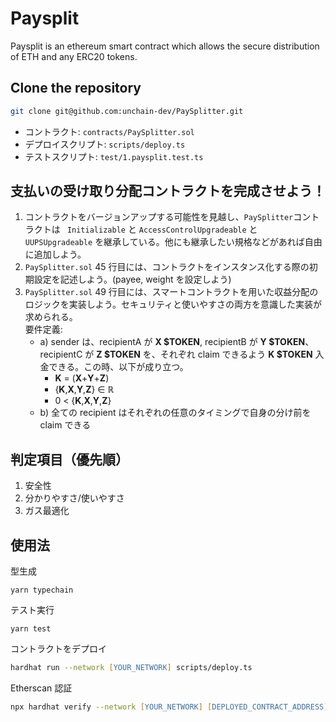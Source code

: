# Paysplit

Paysplit is an ethereum smart contract which allows the secure distribution of ETH and any ERC20 tokens.

## Clone the repository

```zsh
git clone git@github.com:unchain-dev/PaySplitter.git
```

- コントラクト: `contracts/PaySplitter.sol`
- デプロイスクリプト: `scripts/deploy.ts`
- テストスクリプト: `test/1.paysplit.test.ts`

## 支払いの受け取り分配コントラクトを完成させよう！

1. コントラクトをバージョンアップする可能性を見越し、`PaySplitter`コントラクトは ` Initializable` と `AccessControlUpgradeable` と `UUPSUpgradeable` を継承している。他にも継承したい規格などがあれば自由に追加しよう。
2. `PaySplitter.sol` 45 行目には、コントラクトをインスタンス化する際の初期設定を記述しよう。(payee, weight を設定しよう)
3. `PaySplitter.sol` 49 行目には、スマートコントラクトを用いた収益分配のロジックを実装しよう。セキュリティと使いやすさの両方を意識した実装が求められる。\
   要件定義:
   - a) sender は、recipientA が **X $TOKEN**, recipientB が **Y $TOKEN**、recipientC が **Z $TOKEN** を、それぞれ claim できるよう **K $TOKEN** 入金できる。この時、以下が成り立つ。
     - **K** = (**X**+**Y**+**Z**)
     - {**K**,**X**,**Y**,**Z**} ∈ **ℝ**
     - 0 < {**K**,**X**,**Y**,**Z**}
   - b) 全ての recipient はそれぞれの任意のタイミングで自身の分け前を claim できる

## 判定項目（優先順）

1. 安全性
2. 分かりやすさ/使いやすさ
3. ガス最適化

## 使用法

型生成

```
yarn typechain
```

テスト実行

```
yarn test
```

コントラクトをデプロイ

```zsh
hardhat run --network [YOUR_NETWORK] scripts/deploy.ts
```

Etherscan 認証

```zsh
npx hardhat verify --network [YOUR_NETWORK] [DEPLOYED_CONTRACT_ADDRESS]
```
